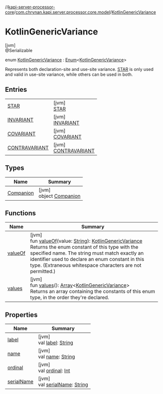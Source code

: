//[kapi-server-processor-core](../../../index.md)/[com.chrynan.kapi.server.processor.core.model](../index.md)/[KotlinGenericVariance](index.md)

# KotlinGenericVariance

[jvm]\
@Serializable

enum [KotlinGenericVariance](index.md) : [Enum](https://kotlinlang.org/api/latest/jvm/stdlib/kotlin/-enum/index.html)&lt;[KotlinGenericVariance](index.md)&gt; 

Represents both declaration-site and use-site variance. [STAR](-s-t-a-r/index.md) is only used and valid in use-site variance, while others can be used in both.

## Entries

| | |
|---|---|
| [STAR](-s-t-a-r/index.md) | [jvm]<br>[STAR](-s-t-a-r/index.md) |
| [INVARIANT](-i-n-v-a-r-i-a-n-t/index.md) | [jvm]<br>[INVARIANT](-i-n-v-a-r-i-a-n-t/index.md) |
| [COVARIANT](-c-o-v-a-r-i-a-n-t/index.md) | [jvm]<br>[COVARIANT](-c-o-v-a-r-i-a-n-t/index.md) |
| [CONTRAVARIANT](-c-o-n-t-r-a-v-a-r-i-a-n-t/index.md) | [jvm]<br>[CONTRAVARIANT](-c-o-n-t-r-a-v-a-r-i-a-n-t/index.md) |

## Types

| Name | Summary |
|---|---|
| [Companion](-companion/index.md) | [jvm]<br>object [Companion](-companion/index.md) |

## Functions

| Name | Summary |
|---|---|
| [valueOf](value-of.md) | [jvm]<br>fun [valueOf](value-of.md)(value: [String](https://kotlinlang.org/api/latest/jvm/stdlib/kotlin/-string/index.html)): [KotlinGenericVariance](index.md)<br>Returns the enum constant of this type with the specified name. The string must match exactly an identifier used to declare an enum constant in this type. (Extraneous whitespace characters are not permitted.) |
| [values](values.md) | [jvm]<br>fun [values](values.md)(): [Array](https://kotlinlang.org/api/latest/jvm/stdlib/kotlin/-array/index.html)&lt;[KotlinGenericVariance](index.md)&gt;<br>Returns an array containing the constants of this enum type, in the order they're declared. |

## Properties

| Name | Summary |
|---|---|
| [label](label.md) | [jvm]<br>val [label](label.md): [String](https://kotlinlang.org/api/latest/jvm/stdlib/kotlin/-string/index.html) |
| [name](../-kotlin-type-declaration/-kind/-a-n-n-o-t-a-t-i-o-n_-c-l-a-s-s/index.md#-372974862%2FProperties%2F-2055083147) | [jvm]<br>val [name](../-kotlin-type-declaration/-kind/-a-n-n-o-t-a-t-i-o-n_-c-l-a-s-s/index.md#-372974862%2FProperties%2F-2055083147): [String](https://kotlinlang.org/api/latest/jvm/stdlib/kotlin/-string/index.html) |
| [ordinal](../-kotlin-type-declaration/-kind/-a-n-n-o-t-a-t-i-o-n_-c-l-a-s-s/index.md#-739389684%2FProperties%2F-2055083147) | [jvm]<br>val [ordinal](../-kotlin-type-declaration/-kind/-a-n-n-o-t-a-t-i-o-n_-c-l-a-s-s/index.md#-739389684%2FProperties%2F-2055083147): [Int](https://kotlinlang.org/api/latest/jvm/stdlib/kotlin/-int/index.html) |
| [serialName](serial-name.md) | [jvm]<br>val [serialName](serial-name.md): [String](https://kotlinlang.org/api/latest/jvm/stdlib/kotlin/-string/index.html) |
